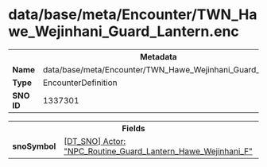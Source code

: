 <h1>data/base/meta/Encounter/TWN_Hawe_Wejinhani_Guard_Lantern.enc</h1><table><tr><th colspan="100%">Metadata</th></tr><tr><td><b>Name</b></td><td>data/base/meta/Encounter/TWN_Hawe_Wejinhani_Guard_Lantern.enc</td></tr><tr><td><b>Type</b></td><td>EncounterDefinition</td></tr><tr><td><b>SNO ID</b></td><td>1337301</td></tr></table>

<table><tr><th colspan="100%">Fields</th></tr><tr><td><b>snoSymbol</b></td><td><a href="..\Actor\NPC_Routine_Guard_Lantern_Hawe_Wejinhani_F.acr.md">[DT_SNO] Actor: "NPC_Routine_Guard_Lantern_Hawe_Wejinhani_F"</a></td></tr></table>

